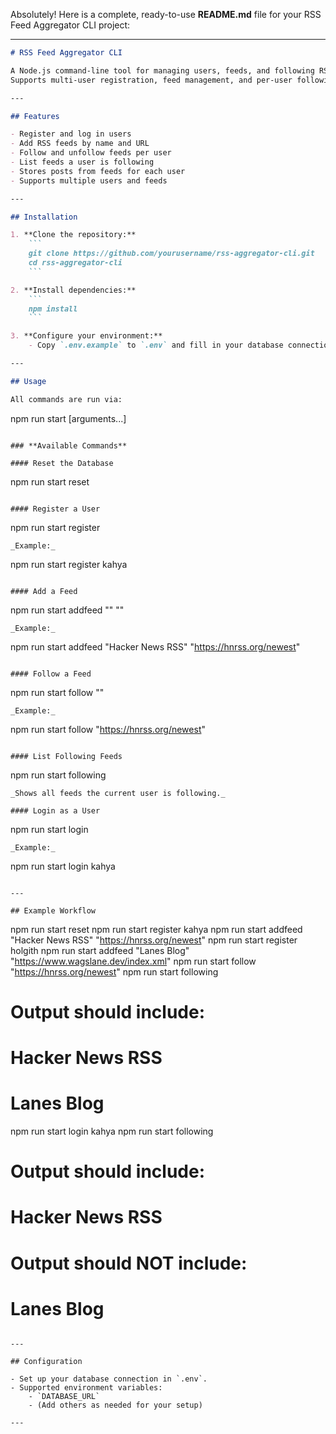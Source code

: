 Absolutely! Here is a complete, ready-to-use **README.md** file for your RSS Feed Aggregator CLI project:

---

```markdown
# RSS Feed Aggregator CLI

A Node.js command-line tool for managing users, feeds, and following RSS feeds.  
Supports multi-user registration, feed management, and per-user following.

---

## Features

- Register and log in users
- Add RSS feeds by name and URL
- Follow and unfollow feeds per user
- List feeds a user is following
- Stores posts from feeds for each user
- Supports multiple users and feeds

---

## Installation

1. **Clone the repository:**
    ```
    git clone https://github.com/yourusername/rss-aggregator-cli.git
    cd rss-aggregator-cli
    ```

2. **Install dependencies:**
    ```
    npm install
    ```

3. **Configure your environment:**
    - Copy `.env.example` to `.env` and fill in your database connection details.

---

## Usage

All commands are run via:

```
npm run start  [arguments...]
```

### **Available Commands**

#### Reset the Database

```
npm run start reset
```

#### Register a User

```
npm run start register 
```
_Example:_
```
npm run start register kahya
```

#### Add a Feed

```
npm run start addfeed "" ""
```
_Example:_
```
npm run start addfeed "Hacker News RSS" "https://hnrss.org/newest"
```

#### Follow a Feed

```
npm run start follow ""
```
_Example:_
```
npm run start follow "https://hnrss.org/newest"
```

#### List Following Feeds

```
npm run start following
```
_Shows all feeds the current user is following._

#### Login as a User

```
npm run start login 
```
_Example:_
```
npm run start login kahya
```

---

## Example Workflow

```
npm run start reset
npm run start register kahya
npm run start addfeed "Hacker News RSS" "https://hnrss.org/newest"
npm run start register holgith
npm run start addfeed "Lanes Blog" "https://www.wagslane.dev/index.xml"
npm run start follow "https://hnrss.org/newest"
npm run start following
# Output should include:
# Hacker News RSS
# Lanes Blog

npm run start login kahya
npm run start following
# Output should include:
# Hacker News RSS
# Output should NOT include:
# Lanes Blog
```

---

## Configuration

- Set up your database connection in `.env`.
- Supported environment variables:
    - `DATABASE_URL`
    - (Add others as needed for your setup)

---

